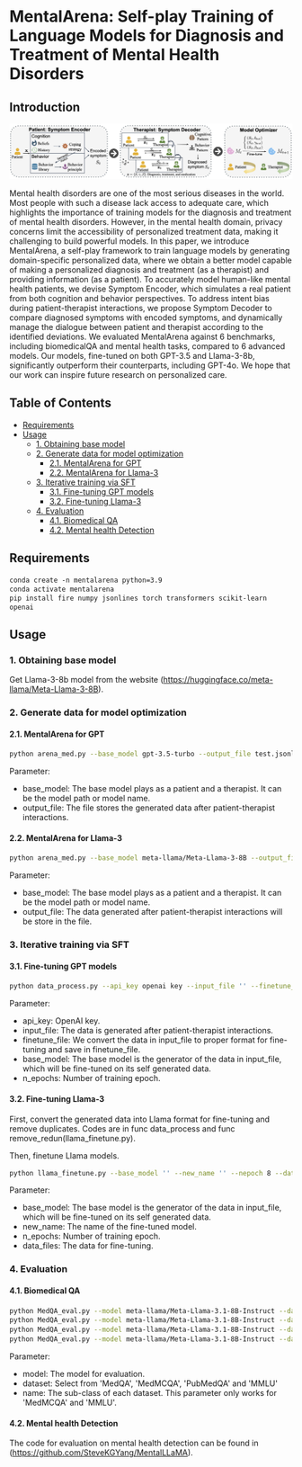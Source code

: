 # MentalArena: Self-play Training of Language Models for Diagnosis and Treatment of Mental Health Disorders

## Introduction

![](fig/fig-overview.jpg)

Mental health disorders are one of the most serious diseases in the world. 
Most people with such a disease lack access to adequate care, which highlights the importance of training models for the diagnosis and treatment of mental health disorders. However, in the mental health domain, privacy concerns limit the accessibility of personalized treatment data, making it challenging to build powerful models.
In this paper, we introduce MentalArena, a self-play framework to train language models by generating domain-specific personalized data, where we obtain a better model capable of making a personalized diagnosis and treatment (as a therapist) and providing information (as a patient). 
To accurately model human-like mental health patients, we devise Symptom Encoder, which simulates a real patient from both cognition and behavior perspectives. To address intent bias during patient-therapist interactions, we propose Symptom Decoder to compare diagnosed symptoms with encoded symptoms, and dynamically manage the dialogue between patient and therapist according to the identified deviations.
We evaluated MentalArena against 6 benchmarks, including biomedicalQA and mental health tasks, compared to 6 advanced models. Our models, fine-tuned on both GPT-3.5 and Llama-3-8b, significantly outperform their counterparts, including GPT-4o. We hope that our work can inspire future research on personalized care. 

## Table of Contents

- [Requirements](#requirements)
- [Usage](#usage)
  - [1. Obtaining base model](#1-obtaining-base-model)
  - [2. Generate data for model optimization](#2-generate-data-for-model-optimization)
    - [2.1. MentalArena for GPT](#21-mentalarena-for-gpt)
    - [2.2. MentalArena for Llama-3](#22-mentalarena-for-llama-3)
  - [3. Iterative training via SFT](#3-other-analytical-experiments)
    - [3.1. Fine-tuning GPT models](#31-lm-steer-interpretation)
    - [3.2. Fine-tuning Llama-3](#32-lm-steer-transfer)
  - [4. Evaluation](#4-evaluation)
    - [4.1. Biomedical QA](#41-biomedical-qa)
    - [4.2. Mental health Detection](#42-mental-health-detection)


## Requirements

```
conda create -n mentalarena python=3.9
conda activate mentalarena
pip install fire numpy jsonlines torch transformers scikit-learn openai
```


## Usage

### 1. Obtaining base model

Get Llama-3-8b model from the website (https://huggingface.co/meta-llama/Meta-Llama-3-8B).


### 2. Generate data for model optimization


#### 2.1. MentalArena for GPT

```bash
python arena_med.py --base_model gpt-3.5-turbo --output_file test.jsonl
```

Parameter: 
- base_model: The base model plays as a patient and a therapist. It can be the model path or model name.
- output_file: The file stores the generated data after patient-therapist interactions.


#### 2.2. MentalArena for Llama-3

```bash
python arena_med.py --base_model meta-llama/Meta-Llama-3-8B --output_file test.jsonl
```

Parameter: 
- base_model: The base model plays as a patient and a therapist. It can be the model path or model name.
- output_file: The data generated after patient-therapist interactions will be store in the file.


### 3. Iterative training via SFT


#### 3.1. Fine-tuning GPT models

```bash
python data_process.py --api_key openai key --input_file '' --finetune_file '' --base_model '' --n_epochs 3
```

Parameter: 
- api_key: OpenAI key.
- input_file: The data is generated after patient-therapist interactions.
- finetune_file: We convert the data in input_file to proper format for fine-tuning and save in finetune_file.
- base_model: The base model is the generator of the data in input_file, which will be fine-tuned on its self generated data.
- n_epochs: Number of training epoch.


#### 3.2. Fine-tuning Llama-3

First, convert the generated data into Llama format for fine-tuning and remove duplicates. Codes are in func data_process and func remove_redun(llama_finetune.py).

Then, finetune Llama models.

```bash
python llama_finetune.py --base_model '' --new_name '' --nepoch 8 --data_files ''
```

Parameter: 
- base_model: The base model is the generator of the data in input_file, which will be fine-tuned on its self generated data.
- new_name: The name of the fine-tuned model.
- n_epochs: Number of training epoch.
- data_files: The data for fine-tuning.


### 4. Evaluation

#### 4.1. Biomedical QA


```bash
python MedQA_eval.py --model meta-llama/Meta-Llama-3.1-8B-Instruct --dataset MedMCQA --name 'Anatomy'
python MedQA_eval.py --model meta-llama/Meta-Llama-3.1-8B-Instruct --dataset MMLU --name '/test/medical_genetics_test'
python MedQA_eval.py --model meta-llama/Meta-Llama-3.1-8B-Instruct --dataset MedQA 
python MedQA_eval.py --model meta-llama/Meta-Llama-3.1-8B-Instruct --dataset PubMedQA 
```

Parameter: 
- model: The model for evaluation.
- dataset: Select from 'MedQA', 'MedMCQA', 'PubMedQA' and 'MMLU'
- name: The sub-class of each dataset. This parameter only works for 'MedMCQA' and 'MMLU'.


#### 4.2. Mental health Detection

The code for evaluation on mental health detection can be found in (https://github.com/SteveKGYang/MentalLLaMA).
